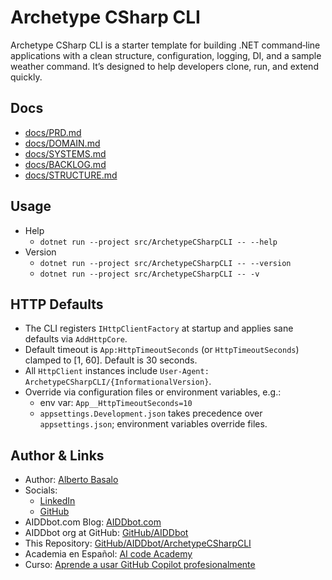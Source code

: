 # Archetype CSharp CLI

Archetype CSharp CLI is a starter template for building .NET command‑line applications with a clean structure, configuration, logging, DI, and a sample weather command. It’s designed to help developers clone, run, and extend quickly.


## Docs

- [docs/PRD.md](./docs/PRD.md)
- [docs/DOMAIN.md](./docs/DOMAIN.md)
- [docs/SYSTEMS.md](./docs/SYSTEMS.md)
- [docs/BACKLOG.md](./docs/BACKLOG.md)
- [docs/STRUCTURE.md](./docs/STRUCTURE.md)


## Usage

- Help
  - `dotnet run --project src/ArchetypeCSharpCLI -- --help`
- Version
  - `dotnet run --project src/ArchetypeCSharpCLI -- --version`
  - `dotnet run --project src/ArchetypeCSharpCLI -- -v`

## HTTP Defaults

- The CLI registers `IHttpClientFactory` at startup and applies sane defaults via `AddHttpCore`.
- Default timeout is `App:HttpTimeoutSeconds` (or `HttpTimeoutSeconds`) clamped to [1, 60]. Default is 30 seconds.
- All `HttpClient` instances include `User-Agent: ArchetypeCSharpCLI/{InformationalVersion}`.
- Override via configuration files or environment variables, e.g.:
  - env var: `App__HttpTimeoutSeconds=10`
  - `appsettings.Development.json` takes precedence over `appsettings.json`; environment variables override files.


## Author & Links

- Author: [Alberto Basalo](https://albertobasalo.dev)
- Socials:
  - [LinkedIn](https://www.linkedin.com/in/albertobasalo/)
  - [GitHub](https://github.com/albertobasalo)
- AIDDbot.com Blog: [AIDDbot.com](https://aiddbot.com)
- AIDDbot org at GitHub: [GitHub/AIDDbot](https://github.com/AIDDbot)
- This Repository: [GitHub/AIDDbot/ArchetypeCSharpCLI](https://github.com/AIDDbot/ArchetypeCSharpCLI)
- Academia en Español: [AI code Academy](https://aicode.academy)
- Curso: [Aprende a usar GitHub Copilot profesionalmente](https://aicode.academy/cursos/vs-code-copilot/)

